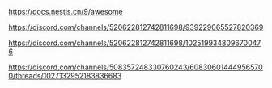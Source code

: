 

https://docs.nestjs.cn/9/awesome

https://discord.com/channels/520622812742811698/939229065527820369

https://discord.com/channels/520622812742811698/1025199348096700476

https://discord.com/channels/508357248330760243/608306014449565700/threads/1027132952183836683



